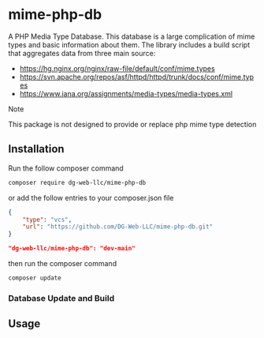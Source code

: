 # mime-php-db

A PHP Media Type Database. This database is a large complication of mime types and basic information about them. The library includes a build script that aggregates data from three main source:

- https://hg.nginx.org/nginx/raw-file/default/conf/mime.types
- https://svn.apache.org/repos/asf/httpd/httpd/trunk/docs/conf/mime.types
- https://www.iana.org/assignments/media-types/media-types.xml

> [!NOTE]
> This package is not designed to provide or replace php mime type detection

## Installation

Run the follow composer command

```bash
composer require dg-web-llc/mime-php-db
```

or add the follow entries to your composer.json file

```json
{
    "type": "vcs",
    "url": "https://github.com/DG-Web-LLC/mime-php-db.git"
}
```

```json
"dg-web-llc/mime-php-db": "dev-main"
```

then run the composer command

```bash
composer update
```

### Database Update and Build

## Usage

